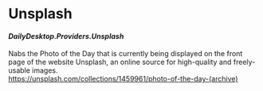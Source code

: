 # Unsplash
#### *DailyDesktop.Providers.Unsplash*

Nabs the Photo of the Day that is currently being displayed on the front page of the website Unsplash, an online source for high-quality and freely-usable images.<br />
https://unsplash.com/collections/1459961/photo-of-the-day-(archive)
